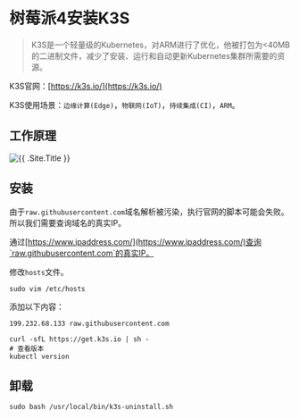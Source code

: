 # 树莓派4安装K3S

> K3S是一个轻量级的Kubernetes，对ARM进行了优化，他被打包为<40MB的二进制文件，减少了安装、运行和自动更新Kubernetes集群所需要的资源。

K3S官网：[https://k3s.io/](https://k3s.io/)

K3S使用场景：`边缘计算(Edge)`，`物联网(IoT)`，`持续集成(CI)`，`ARM`。

## 工作原理

![{{ .Site.Title }}](https://k3s.io/images/how-it-works-k3s.svg)



## 安装

由于`raw.githubusercontent.com`域名解析被污染，执行官网的脚本可能会失败。所以我们需要查询域名的真实IP。

通过[https://www.ipaddress.com/](https://www.ipaddress.com/)查询`raw.githubusercontent.com`的真实IP。

修改`hosts`文件。

`sudo vim /etc/hosts`

添加以下内容：

`199.232.68.133 raw.githubusercontent.com`

```shell
curl -sfL https://get.k3s.io | sh -
# 查看版本
kubectl version
```

## 卸载

```shell
sudo bash /usr/local/bin/k3s-uninstall.sh
```
